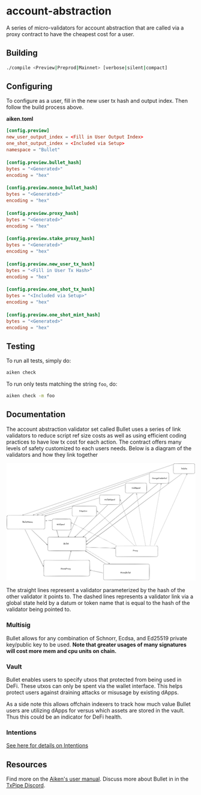 # account-abstraction
A series of micro-validators for account abstraction that are called via a proxy contract to have the cheapest cost for a user.

## Building

```sh
./compile <Preview|Preprod|Mainnet> [verbose|silent|compact]
```

## Configuring

To configure as a user, fill in the new user tx hash and output index.
Then follow the build process above.

**aiken.toml**
```toml
[config.preview]
new_user_output_index = <Fill in User Output Index>
one_shot_output_index = <Included via Setup>
namespace = "Bullet"

[config.preview.bullet_hash]
bytes = "<Generated>"
encoding = "hex"

[config.preview.nonce_bullet_hash]
bytes = "<Generated>"
encoding = "hex"

[config.preview.proxy_hash]
bytes = "<Generated>"
encoding = "hex"

[config.preview.stake_proxy_hash]
bytes = "<Generated>"
encoding = "hex"

[config.preview.new_user_tx_hash]
bytes = "<Fill in User Tx Hash>"
encoding = "hex"

[config.preview.one_shot_tx_hash]
bytes = "<Included via Setup>"
encoding = "hex"

[config.preview.one_shot_mint_hash]
bytes = "<Generated>"
encoding = "hex"
```

## Testing
To run all tests, simply do:

```sh
aiken check
```

To run only tests matching the string `foo`, do:

```sh
aiken check -m foo
```

## Documentation

The account abstraction validator set called Bullet uses a series of link validators to reduce script ref size costs as well as using efficient coding practices to have low tx cost for each action. The contract offers many levels of safety customized to each users needs. Below is a diagram of the validators and how they link together

![image](./ValidatorDependency.png)

The straight lines represent a validator parameterized by the hash of the other validator it points to.
The dashed lines represents a validator link via a global state held by a datum or token name that is equal to the hash of the validator being pointed to.

### Multisig
Bullet allows for any combination of Schnorr, Ecdsa, and Ed25519 private key/public key to be used. **Note that greater usages of many signatures will cost more mem and cpu units on chain.**

### Vault
Bullet enables users to specify utxos that protected from being used in DeFi. These utxos can only be spent via the wallet interface. This helps protect users against draining attacks or misusage by existing dApps.

As a side note this allows offchain indexers to track how much value Bullet users are utilizing dApps for versus which assets are stored in the vault. Thus this could be an indicator for DeFi health.


### Intentions
[See here for details on Intentions](./IntentionDetails.md)


## Resources

Find more on the [Aiken's user manual](https://aiken-lang.org).
Discuss more about Bullet in in the [TxPipe Discord](https://discord.gg/RS77vh9kYJ).
